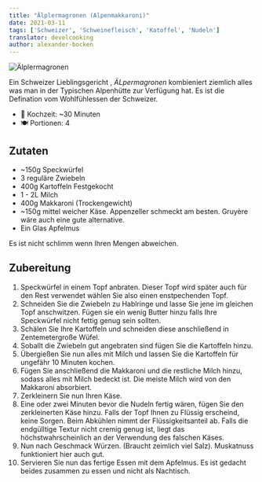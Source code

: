 ```yaml
---
title: "Älplermagronen (Alpenmakkaroni)"
date: 2021-03-11
tags: ['Schweizer', 'Schweinefleisch', 'Katoffel', 'Nudeln']
translator: develcooking
author: alexander-bocken
---
```


![Älplermagronen](/pix/aelplermagronen.webp)

Ein Schweizer Lieblingsgericht , _ÄLpermagronen_ kombieniert ziemlich alles was man in der Typischen Alpenhütte zur Verfügung hat.
Es ist die Defination vom Wohlfühlessen der Schweizer. 

- 🍳 Kochzeit: ~30 Minuten
- 🍽️  Portionen: 4

## Zutaten

- ~150g Speckwürfel
- 3 reguläre Zwiebeln
- 400g Kartoffeln Festgekocht
- 1 - 2L Milch
- 400g Makkaroni (Trockengewicht)
- ~150g mittel weicher Käse. Appenzeller schmeckt am besten. Gruyère wäre auch eine gute alternative.
- Ein Glas Apfelmus

Es ist nicht schlimm wenn Ihren Mengen abweichen.

## Zubereitung

1. Speckwürfel in einem Topf anbraten. Dieser Topf wird später auch für den Rest verwendet wählen Sie also einen enstpechenden Topf.
2. Schneiden Sie die Zwiebeln zu Hablringe und lasse Sie jene im gleichen Topf anschwitzen. Fügen sie ein wenig Butter hinzu falls Ihre Speckwürfel nicht fettig genug sein sollten.
3. Schälen Sie Ihre Kartoffeln und schneiden diese anschließend in Zentemetergroße Wüfel. 
4. Soballt die Zwiebeln gut angebraten sind fügen Sie die Kartoffeln hinzu.
5. Übergießen Sie nun alles mit Milch und lassen Sie die Kartoffeln für ungefähr 10 Minuten kochen.
6. Fügen Sie anschließend die Makkaroni und die restliche Milch hinzu, sodass alles mit Milch bedeckt ist. Die meiste Milch wird von den Makkaroni absorbiert.
7. Zerkleinern Sie nun Ihren Käse.
8. Eine oder zwei Minuten bevor die Nudeln fertig wären, fügen Sie den zerkleinerten Käse hinzu. Falls der Topf Ihnen zu Flüssig erscheind, keine Sorgen. Beim Abkühlen nimmt der Flüssigkeitsanteil ab. Falls die endgülltige Textur nicht cremig genug ist, liegt das höchstwahrscheinlich an der Verwendung des falschen Käses.
9. Nun nach Geschmack Würzen. (Braucht zeimlich viel Salz). Muskatnuss funktioniert hier auch gut.
10. Servieren Sie nun das fertige Essen mit dem Apfelmus. Es ist gedacht beides zusammen zu essen und nicht als Nachtisch.
